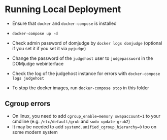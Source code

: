 # Running Local Deployment

 * Ensure that `docker` and `docker-compose` is installed
 * `docker-compose up -d`
 * Check admin password of domjudge by `docker logs domjudge` (optional if you set it if you set it via `pyjudge`)
 * Change the password of the `judgehost` user to `judgepassword` in the DOMjudge webinterface
 * Check the log of the judgehost instance for errors with `docker-compose logs judgehost`

 * To stop the docker images, run `docker-compose stop` in this folder

## Cgroup errors

 * On linux, you need to add `cgroup_enable=memory swapaccount=1` to your cmdline (e.g. `/etc/default/grub` and `sudo update-grub2`)
 * It may be needed to add `systemd.unified_cgroup_hierarchy=0` too on some modern system
